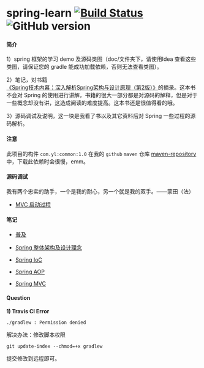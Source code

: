 # spring-learn [![Build Status](https://travis-ci.org/YuanLicc/spring-learn.svg?branch=master) ](https://travis-ci.org/YuanLicc/spring-learn)![GitHub version](https://badge.fury.io/gh/yuanlicc%2Fspring-learn.svg)
#### 简介
1）spring 框架的学习 demo 及源码类图（doc/文件夹下，请使用Idea 查看这些类图，请保证您的 gradle 能成功加载依赖，否则无法查看类图）。

2）笔记，对书籍 [《Spring技术内幕：深入解析Spring架构与设计原理（第2版）》](https://www.amazon.cn/dp/B0077K9ZXY/ref=sr_1_1?s=books&ie=UTF8&qid=1533693228&sr=1-1&keywords=Spring+%E6%8A%80%E6%9C%AF%E5%86%85%E5%B9%95)的摘录。这本书不会对 Spring 的使用进行讲解，书籍的很大一部分都是对源码的解释，但是对于一些概念却没有讲，这造成阅读的难度提高。这本书还是很值得看的哦。

3）源码调试及说明，这一块是我看了书以及其它资料后对 Spring 一些过程的源码解析。

#### 注意

此项目的构件 `com.yl:common:1.0` 在我的 `github` `maven` 仓库 [maven-repository](https://github.com/YuanLicc/maven-repository) 中，下载此依赖时会很慢，emm。

#### 源码调试

我有两个忠实的助手，一个是我的耐心，另一个就是我的双手。——蒙田（法） 

- [MVC 启动过程](https://github.com/YuanLicc/spring-learn/blob/master/doc/notes/MVCStart.md)

#### 笔记

- [普及](https://github.com/YuanLicc/spring-learn/blob/master/doc/notes/OtherBasic.md)

- [Spring 整体架构及设计理念](https://github.com/YuanLicc/spring-learn/blob/master/doc/notes/SpringFramework.md)
- [Spring IoC](https://github.com/YuanLicc/spring-learn/blob/master/doc/notes/SpringIoC.md)
- [Spring AOP](https://github.com/YuanLicc/spring-learn/blob/master/doc/notes/SpringAOP.md)
- [Spring MVC](https://github.com/YuanLicc/spring-learn/blob/master/doc/notes/SpringMVC.md)

#### Question

**1)  Travis CI Error**

```shell
./gradlew : Permission denied
```

解决办法：修改脚本权限

```shell
git update-index --chmod=+x gradlew
```

提交修改到远程即可。
